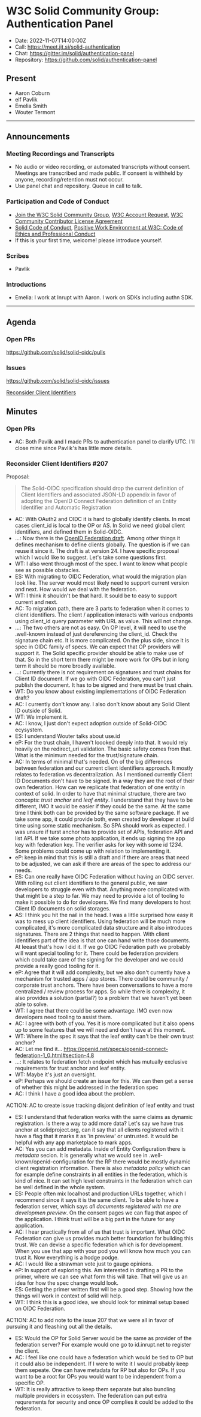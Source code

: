 # W3C Solid Community Group: Authentication Panel

* Date: 2022-11-07T14:00:00Z
* Call: https://meet.jit.si/solid-authentication
* Chat: https://gitter.im/solid/authentication-panel
* Repository: https://github.com/solid/authentication-panel

## Present
* Aaron Coburn
* elf Pavlik
* Emelia Smith
* Wouter Termont

---

## Announcements

### Meeting Recordings and Transcripts
* No audio or video recording, or automated transcripts without consent. Meetings are transcribed and made public. If consent is withheld by anyone, recording/retention must not occur.
* Use panel chat and repository. Queue in call to talk.

### Participation and Code of Conduct
* [Join the W3C Solid Community Group](https://www.w3.org/community/solid/join), [W3C Account Request](http://www.w3.org/accounts/request), [W3C Community Contributor License Agreement](https://www.w3.org/community/about/agreements/cla/)
* [Solid Code of Conduct](https://github.com/solid/process/blob/master/code-of-conduct.md), [Positive Work Environment at W3C: Code of Ethics and Professional Conduct](https://github.com/solid/process/blob/master/code-of-conduct.md)
* If this is your first time, welcome! please introduce yourself.

### Scribes
* Pavlik


### Introductions
* Emelia: I work at Inrupt with Aaron. I work on SDKs including authn SDK.


---

## Agenda

### Open PRs

https://github.com/solid/solid-oidc/pulls


### Issues

https://github.com/solid/solid-oidc/issues

[Reconsider Client Identifiers](https://github.com/solid/solid-oidc/issues/207)


## Minutes

### Open PRs

* AC: Both Pavlik and I made PRs to authentication panel to clarify UTC. I'll close mine since Pavlik's has little more details.

### Reconsider Client Identifiers #207

Proposal: 

> The Solid-OIDC specification should drop the current definition of Client Identifiers and associated JSON-LD appendix in favor of adopting the OpenID Connect Federation definition of an Entity Identifier and Automatic Registration

* AC: With OAuth2 and OIDC it is hard to globally identify clients. In most cases client_id is local to the OP or AS. In Solid we need global client identifiers, and defined them in Solid-OIDC.
* ...: Now there is the [OpenID Federation draft](https://openid.net/specs/openid-connect-federation-1_0.html
 ). Among other things it defines mechanism to define clients globally. The question is if we can reuse it since it. The draft is at version 24. I have specific proposal which I would like to suggest. Let's take some questions first.
* WT: I also went through most of the spec. I want to know what people see as possible obstacles.
* ES: With migrating to OIDC Federation, what would the migration plan look like. The server would most likely need to support current version and next. How would we deal with the federation.
* WT: I think it shouldn't be that hard. It sould be to easy to support current and next.
* AC: To migration path, there are 3 parts to federation when it comes to client identifiers. The client / application interacts with various endponts using client_id query parameter with URL as value. This will not change.
* ...: The two others are not as easy. On OP level, it will need to use the .well-known instead of just dereferencing the client_id. Check the signature chain etc. It is more complicated. On the plus side, since it is spec in OIDC family of specs. We can expect that OP providers will support it. The Solid specific provider should be able to make use of that. So in the short term there might be more work for OPs but in long term it should be more broadly available.
* ...: Currently there is not requirement on signatures and trust chains for Client ID document. If we go with OIDC Federation, you can't just publish the document. It has to be signed and there must be trust chain.
* WT: Do you know about existing implementations of OIDC Federation draft?
* AC: I currently don't know any. I also don't know about any Solid Client ID outside of Solid.
* WT: We implement it.
* AC: I know, I just don't expect adoption outside of Solid-OIDC ecysystem.
* ES: I understand Wouter talks about use.id
* eP: For the trust chain, I haven't loooked deeply into that. It would rely heavily on the redirect_uri validation. The basic safety comes from that. What is the minimum needed for the trust/signature chain.
* AC: In terms of minimal that's needed. On of the big differences between federation and our current client identifiers approach. It mostly relates to federation vs decentralization. As I mentioned currently Client ID Documents don't have to be signed. In a way they are the root of their own federation. How can we replicate that federation of one entity in context of solid. In order to have that minimal structure, there are two concepts: *trust anchor* and *leaf entity*. I understand that they have to be different, IMO it would be easier if they could be the same. At the same time I think both can be provided by the same software package. If we take some app, it could provide both, even created by developer at build time using some static mechanism. So SPA should work as expected. I was unsure if turst anchor has to provide set of APIs, federation API and list API. If we take some photo application, it ends up signing the app key with federation key. The verifier asks for key with some id *1234*. Some problems could come up with relation to implementing it.
* eP: keep in mind that this is still a draft and if there are areas that need to be adjusted, we can ask if there are areas of the spec to address our needs.
* ES: Can one really have OIDC Federation without having an OIDC server. With rolling out client identifiers to the general public, we saw developers to struggle even with that. Anything more complicated with that might be a step to far. We may need to provide a lot of tooling to make it possible to do for developers. We find many developers to host Client ID documents on solid storages.
* AS: I think you hit the nail in the head. I was a little surprised how easy it was to mess up client identifiers. Using federation will be much more complicated, it's more complicated data structure and it also introduces signatures. There are 2 things that need to happen. With client identifiers part of the idea is that one can hand write those documents. At leeast that's how I did it. If we go OIDC Federation path we probably will want special tooling for it. There could be federation providers which could take care of the signing for the developer and we could provide a really good tooling for it.
* eP: Agree that it will add complexity, but we also don't currently have a mechanism for trusted apps / app stores. There could be community / corporate trust anchors. There have been conversations to have a more centralized / review process for apps. So while there is complexity, it also provides a solution (partial?) to a problem that we haven't yet been able to solve.
* WT: I agree that there could be some advantage. IMO even now developers need tooling to assist them.
* AC: I agree with both of you. Yes it is more complicated but it also opens up to some features that we will need and don't have at this moment.
* WT: Where in the spec it says that the leaf entity can't be their own trust anchor?
* AC: Let me find it... https://openid.net/specs/openid-connect-federation-1_0.html#section-4.8
* ...: It relates to federation fetch endpoint which has mutually exclusive requirements for trust anchor and leaf entity.
* WT: Maybe it's just an oversight. 
* eP: Perhaps we should create an issue for this. We can then get a sense of whether this might be addressed in the federation spec
* AC: I think I have a good idea about the problem.

ACTION: AC to create issue tracking disjont definition of leaf entity and trust 

* ES: I understand that federation works with the same claims as dynamic registration. Is there a way to add more data? Let's say we have trus anchor at solidproject.org, can it say that all clients registered with it have a flag that it marks it as 'in preview' or untrusted. It would be helpful with any app marketplace to mark apps.
* AC: Yes you can add metadata. Inside of Entity Configuration there is *metadata* secion. It is generally what we would see in .well-known/openid-configuration for the RP there would be mostly dynamic client registration information. There is also *metadata policy* which can for example define constraints in all entities in the federation, which is kind of nice. It can set high level constraints in the federation which can be well defined in the whole system.
* ES: People often mix localhost and production URLs together, which I recommend since it says it is the same client. To be able to have a federation server, which says *all documents registered with me are developmen preview*. On the consent pages we can flag that aspec of the application. I think trust will be a big part in the future for any application.
* AC: I hear practically from all of us that trust is important. What OIDC Federation can give us provides much better foundation for building this trust. We can devise a specific federation which is for development. When you use that app with your pod you will know how much you can trust it. Now everything is a hodge podge.
* AC: I would like a strawman vote just to gauge opinions.
* eP: In support of exploring this. Am interested in drafting a PR to the primer, where we can see what form this will take. That will give us an idea for how the spec change would look.
* ES: Getting the primer written first will be a good step. Showing how the things will work in context of solid will help.
* WT: I think this is a good idea, we should look for minimal setup based on OIDC Federation.

ACTION: AC to add note to the issue 207 that we were all in favor of pursuing it and fleashing out all the details.

* ES: Would the OP for Solid Server would be the same as provider of the federation server? For example would one go to id.inrupt.net to register the client.
* AC: I feel like one could have a federation which would be tied to OP but it could also be independent. If I were to write it I would probably keep them sepeate. One can have metadata for RP but also for OPs. If you want to be a root for OPs you would want to be independent from a specific OP.
* WT: It is really attractive to keep them separate but also bundling multiple providers in ecosystem. The federation can put extra requrements for security and once OP complies it could be added to the federation.
